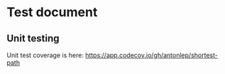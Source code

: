 # Test document
## Unit testing
Unit test coverage is here: https://app.codecov.io/gh/antonlep/shortest-path
